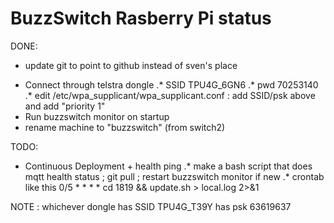 # BuzzSwitch Rasberry Pi status

DONE:
- update git to point to github instead of sven's place
* Connect through telstra dongle
.* SSID TPU4G_6GN6
.* pwd 70253140
.* edit /etc/wpa_supplicant/wpa_supplicant.conf  :  add SSID/psk above and add "priority 1"
* Run buzzswitch monitor on startup
* rename machine to "buzzswitch" (from switch2)

TODO:
* Continuous Deployment + health ping
.* make a bash script that does mqtt health status ; git pull ; restart buzzswitch monitor if new
.* crontab like this
  0/5 * * * * cd 1819 && update.sh > local.log 2>&1


NOTE : whichever dongle has SSID TPU4G_T39Y has psk 63619637